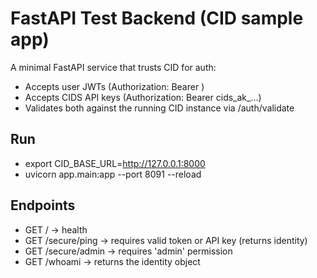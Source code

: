 # FastAPI Test Backend (CID sample app)

A minimal FastAPI service that trusts CID for auth:
- Accepts user JWTs (Authorization: Bearer <token>)
- Accepts CIDS API keys (Authorization: Bearer cids_ak_...)
- Validates both against the running CID instance via /auth/validate

## Run

- export CID_BASE_URL=http://127.0.0.1:8000
- uvicorn app.main:app --port 8091 --reload

## Endpoints

- GET /              -> health
- GET /secure/ping   -> requires valid token or API key (returns identity)
- GET /secure/admin  -> requires 'admin' permission
- GET /whoami        -> returns the identity object

